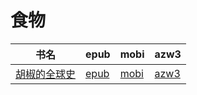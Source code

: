 # 食物

| 书名 | epub | mobi | azw3 |
| --- | --- | --- | --- |
| [胡椒的全球史](http://ct.dalanmei.com/f/31084289-572125262-efcdb7) | [epub](http://ct.dalanmei.com/f/31084289-572125262-efcdb7) | [mobi](http://ct.dalanmei.com/f/31084289-571594486-e00f7b) | [azw3](http://ct.dalanmei.com/f/31084289-571983266-a12a75) |
